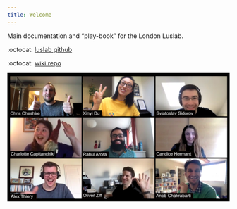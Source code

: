 ```yaml
---
title: Welcome
---
```


Main documentation and “play-book” for the London Luslab.

:octocat: [luslab github](https://github.com/luslab)

:octocat: [wiki repo](https://github.com/luslab/luslab.github.io)

![Lab photo](images/lab-photo-edit.png)
